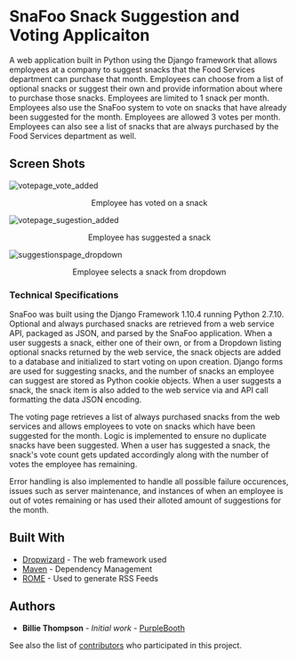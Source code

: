 # SnaFoo Snack Suggestion and Voting Applicaiton

A web application built in Python using the Django framework that allows employees at a company to suggest snacks that the Food Services department can purchase that month.  Employees can choose from a list of optional snacks or suggest their own and provide information about where to purchase those snacks.  Employees are limited to 1 snack per month.  Employees also use the SnaFoo system to vote on snacks that have already been suggested for the month.  Employees are allowed 3 votes per month.  Employees can also see a list of snacks that are always purchased by the Food Services department as well.  

## Screen Shots

![votepage_vote_added](https://cloud.githubusercontent.com/assets/12975254/23692389/ceb02072-0393-11e7-9c52-6048bd2b1551.png)
<center>Employee has voted on a snack</center>


![votepage_sugestion_added](https://cloud.githubusercontent.com/assets/12975254/23692478/96755712-0394-11e7-8f8c-3a9dc375df6d.png)
<center>Employee has suggested a snack</center>


![suggestionspage_dropdown](https://cloud.githubusercontent.com/assets/12975254/23692584/3d80d108-0395-11e7-99fc-90c11d0492fd.png)
<center>Employee selects a snack from dropdown</center>


### Technical Specifications

SnaFoo was built using the Django Framework 1.10.4 running Python 2.7.10.  Optional and always purchased snacks are retrieved from a web service API, packaged as JSON, and parsed by the SnaFoo application.  When a user suggests a snack, either one of their own, or from a Dropdown listing optional snacks returned by the web service, the snack objects are added to a database and initialized to start voting on upon creation.  Django forms are used for suggesting snacks, and the number of snacks an employee can suggest are stored as Python cookie objects.  When a user suggests a snack, the snack item is also added to the web service via and API call formatting the data JSON encoding.  

The voting page retrieves a list of always purchased snacks from the web services and allows employees to vote on snacks which have been suggested for the month.  Logic is implemented to ensure no duplicate snacks have been suggested.  When a user has suggested a snack, the snack's vote count gets updated accordingly along with the number of votes the employee has remaining.

Error handling is also implemented to handle all possible failure occurences, issues such as server maintenance, and instances of when an employee is out of votes remaining or has used their alloted amount of suggestions for the month.




## Built With

* [Dropwizard](http://www.dropwizard.io/1.0.2/docs/) - The web framework used
* [Maven](https://maven.apache.org/) - Dependency Management
* [ROME](https://rometools.github.io/rome/) - Used to generate RSS Feeds


## Authors

* **Billie Thompson** - *Initial work* - [PurpleBooth](https://github.com/PurpleBooth)

See also the list of [contributors](https://github.com/your/project/contributors) who participated in this project.
